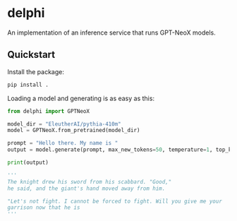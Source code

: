 # delphi
An implementation of an inference service that runs GPT-NeoX models.

## Quickstart
Install the package:

```bash
pip install .
```

Loading a model and generating is as easy as this:

```python
from delphi import GPTNeoX

model_dir = "EleutherAI/pythia-410m"
model = GPTNeoX.from_pretrained(model_dir)

prompt = "Hello there. My name is "
output = model.generate(prompt, max_new_tokens=50, temperature=1, top_k=50)

print(output)

'''
The knight drew his sword from his scabbard. "Good,"
he said, and the giant's hand moved away from him.

"Let's not fight. I cannot be forced to fight. Will you give me your
garrison now that he is
'''
```


